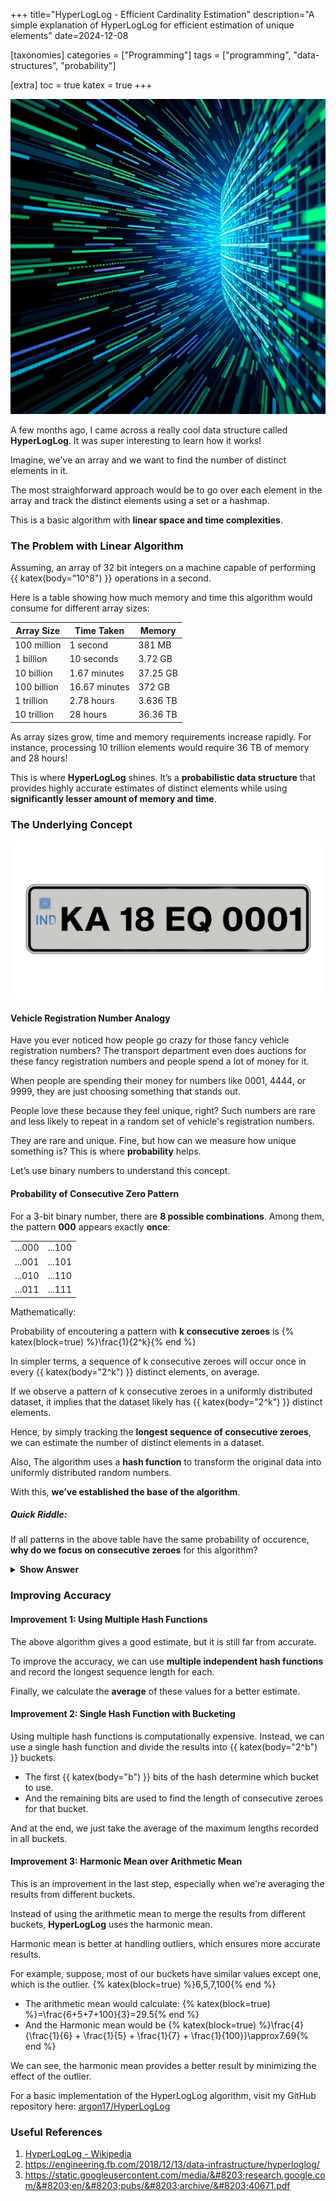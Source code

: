 +++
title="HyperLogLog - Efficient Cardinality Estimation"
description="A simple explanation of HyperLogLog for efficient estimation of unique elements"
date=2024-12-08

[taxonomies]
categories = ["Programming"]
tags = ["programming", "data-structures", "probability"]

[extra]
toc = true
katex = true
+++

<div class="columns is-centered">
  <div class="column is-half">
    <img src="/images/posts/understanding-hyper-log-log-20241205/Poster.jpeg">
  </div>
</div>

A few months ago, I came across a really cool data structure called **HyperLogLog**.
It was super interesting to learn how it works!

Imagine, we've an array and we want to find the number of distinct elements in it.

The most straighforward approach would be to go over each element in the array and track the distinct elements using a set or a hashmap.

This is a basic algorithm with **linear space and time complexities**.

### The Problem with Linear Algorithm
Assuming, an array of 32 bit integers on a machine capable of performing {{ katex(body="10^8") }} operations in a second.

Here is a table showing how much memory and time this algorithm would consume for different array sizes:

| Array Size      | Time Taken   | Memory    |
|-----------------|--------------|-----------|
| 100 million     | 1 second     | 381 MB    |
| 1 billion       | 10 seconds   | 3.72 GB   |
| 10 billion      | 1.67 minutes | 37.25 GB  |
| 100 billion     | 16.67 minutes| 372 GB    |
| 1 trillion      | 2.78 hours   | 3.636 TB  |
| 10 trillion     | 28 hours     | 36.36 TB  |

As array sizes grow, time and memory requirements increase rapidly. For instance, processing 10 trillion elements would require 36 TB of memory and 28 hours!

This is where **HyperLogLog** shines. It’s a **probabilistic data structure** that provides highly accurate estimates of distinct elements while using **significantly lesser amount of memory and time**.

### The Underlying Concept

<div class="columns is-centered">
  <div class="column is-half">
    <img src="/images/posts/understanding-hyper-log-log-20241205/FancyRegistrationNumber.png">
  </div>
</div>

#### Vehicle Registration Number Analogy
Have you ever noticed how people go crazy for those fancy vehicle registration numbers?
The transport department even does auctions for these fancy registration numbers and people spend a lot of money for it.

When people are spending their money for numbers like 0001, 4444, or 9999, they are just choosing something that stands out.

People love these because they feel unique, right?
Such numbers are rare and less likely to repeat in a random set of vehicle's registration numbers.

They are rare and unique. Fine, but how can we measure how unique something is? This is where **probability** helps.

Let’s use binary numbers to understand this concept.

#### Probability of Consecutive Zero Pattern
For a 3-bit binary number, there are **8 possible combinations**. Among them, the pattern **000** appears exactly **once**:

|         |         |
|---------|---------|
| ...000  | ...100  |
| ...001  | ...101  |
| ...010  | ...110  |
| ...011  | ...111  |

Mathematically:

Probability of encoutering a pattern with **k consecutive zeroes** is
{% katex(block=true) %}\frac{1}{2^k}{% end %}

In simpler terms, a sequence of k consecutive zeroes will occur once in every {{ katex(body="2^k") }} distinct elements, on average.

If we observe a pattern of k consecutive zeroes in a uniformly distributed dataset, it implies that the dataset likely has {{ katex(body="2^k") }} distinct elements.

Hence, by simply tracking the **longest sequence of consecutive zeroes**, we can estimate the number of distinct elements in a dataset.

Also, The algorithm uses a **hash function** to transform the original data into uniformly distributed random numbers. 

With this, **we’ve established the base of the algorithm**.

##### Quick Riddle:
If all patterns in the above table have the same probability of occurence, **why do we focus on consecutive zeroes** for this algorithm?
<details>
  <summary><b>Show Answer</b></summary>
  Because, the consecutive pattern can be extended to higher number of bits easily.
</details>

### Improving Accuracy
#### Improvement 1: Using Multiple Hash Functions
The above algorithm gives a good estimate, but it is still far from accurate.

To improve the accuracy, we can use **multiple independent hash functions** and record the longest sequence length for each.

Finally, we calculate the **average** of these values for a better estimate.

#### Improvement 2: Single Hash Function with Bucketing
Using multiple hash functions is computationally expensive. Instead, we can use a single hash function and divide the results into {{ katex(body="2^b") }} buckets.
- The first {{ katex(body="b") }} bits of the hash determine which bucket to use.
- And the remaining bits are used to find the length of consecutive zeroes for that bucket.

And at the end, we just take the average of the maximum lengths recorded in all buckets.

#### Improvement 3: Harmonic Mean over Arithmetic Mean
This is an improvement in the last step, especially when we're averaging the results from different buckets.

Instead of using the arithmetic mean to merge the results from different buckets, **HyperLogLog** uses the harmonic mean.

Harmonic mean is better at handling outliers, which ensures more accurate results.

For example, suppose, most of our buckets have similar values except one, which is the outlier.
{% katex(block=true) %}6,5,7,100{% end %}
- The arithmetic mean would calculate:
{% katex(block=true) %}=\frac{6+5+7+100}{3}=29.5{% end %}
- And the Harmonic mean would be
{% katex(block=true) %}\frac{4}{\frac{1}{6} + \frac{1}{5} + \frac{1}{7} + \frac{1}{100}}\approx7.69{% end %}

We can see, the harmonic mean provides a better result by minimizing the effect of the outlier.

For a basic implementation of the HyperLogLog algorithm, visit my GitHub repository here: <a href="https://github.com/argon17/HyperLogLog" target="_blank">argon17/HyperLogLog</a>

### Useful References

1. <a href="https://en.wikipedia.org/wiki/HyperLogLog" target="_blank">HyperLogLog - Wikipedia</a>
2. <a href="https://engineering.fb.com/2018/12/13/data-infrastructure/hyperloglog/" target="_blank">https://engineering.fb.com/2018/12/13/data-infrastructure/hyperloglog/</a>
3. <a href="https://static.googleusercontent.com/media/research.google.com/en//pubs/archive/40671.pdf" target="_blank">https://static.googleusercontent.com/media/&#8203;research.google.com/&#8203;en/&#8203;pubs/&#8203;archive/&#8203;40671.pdf</a>
